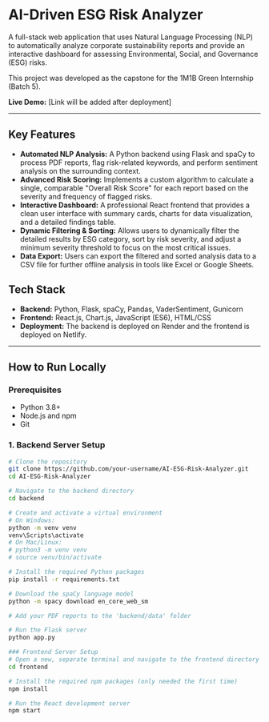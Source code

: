 # AI-Driven ESG Risk Analyzer

A full-stack web application that uses Natural Language Processing (NLP) to automatically analyze corporate sustainability reports and provide an interactive dashboard for assessing Environmental, Social, and Governance (ESG) risks.

This project was developed as the capstone for the 1M1B Green Internship (Batch 5).

**Live Demo:** [Link will be added after deployment]

---

## Key Features

*   **Automated NLP Analysis:** A Python backend using Flask and spaCy to process PDF reports, flag risk-related keywords, and perform sentiment analysis on the surrounding context.
*   **Advanced Risk Scoring:** Implements a custom algorithm to calculate a single, comparable "Overall Risk Score" for each report based on the severity and frequency of flagged risks.
*   **Interactive Dashboard:** A professional React frontend that provides a clean user interface with summary cards, charts for data visualization, and a detailed findings table.
*   **Dynamic Filtering & Sorting:** Allows users to dynamically filter the detailed results by ESG category, sort by risk severity, and adjust a minimum severity threshold to focus on the most critical issues.
*   **Data Export:** Users can export the filtered and sorted analysis data to a CSV file for further offline analysis in tools like Excel or Google Sheets.

## Tech Stack

*   **Backend:** Python, Flask, spaCy, Pandas, VaderSentiment, Gunicorn
*   **Frontend:** React.js, Chart.js, JavaScript (ES6), HTML/CSS
*   **Deployment:** The backend is deployed on Render and the frontend is deployed on Netlify.

---

## How to Run Locally

### Prerequisites

*   Python 3.8+
*   Node.js and npm
*   Git

### 1. Backend Server Setup

```bash
# Clone the repository
git clone https://github.com/your-username/AI-ESG-Risk-Analyzer.git
cd AI-ESG-Risk-Analyzer

# Navigate to the backend directory
cd backend

# Create and activate a virtual environment
# On Windows:
python -m venv venv
venv\Scripts\activate
# On Mac/Linux:
# python3 -m venv venv
# source venv/bin/activate

# Install the required Python packages
pip install -r requirements.txt

# Download the spaCy language model
python -m spacy download en_core_web_sm

# Add your PDF reports to the 'backend/data' folder

# Run the Flask server
python app.py

### Frontend Server Setup
# Open a new, separate terminal and navigate to the frontend directory
cd frontend

# Install the required npm packages (only needed the first time)
npm install

# Run the React development server
npm start

